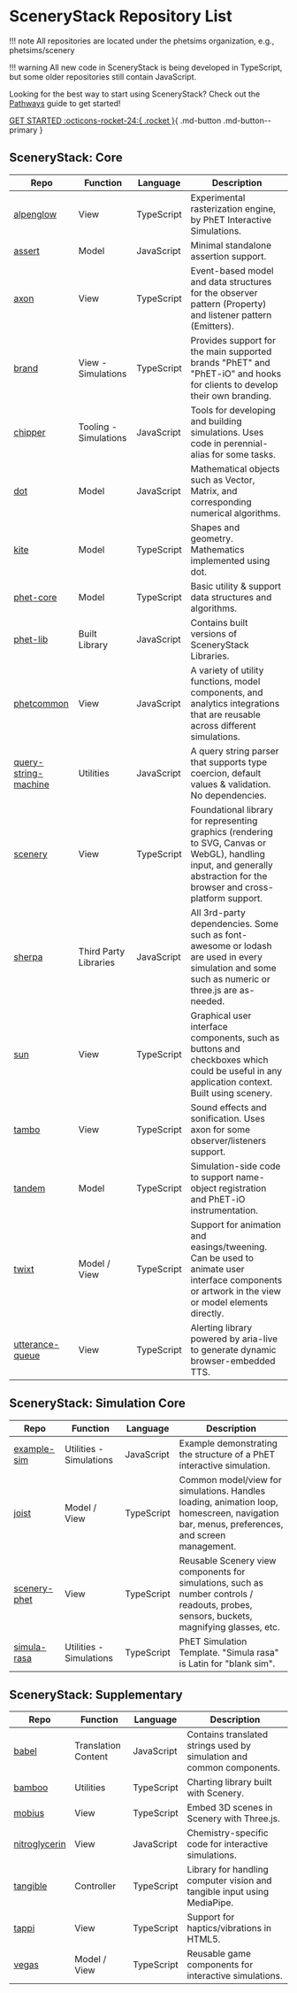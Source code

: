 # SceneryStack Repository List

!!! note
    All repositories are located under the phetsims organization, e.g., phetsims/scenery

!!! warning
    All new code in SceneryStack is being developed in TypeScript, but some older repositories still contain JavaScript.

Looking for the best way to start using SceneryStack? Check out the [Pathways](./pathways.md) guide to get started!

[GET STARTED :octicons-rocket-24:{ .rocket }](./guides/pathways.md){ .md-button .md-button--primary }

## SceneryStack: Core

| **Repo** | **Function** | **Language** | **Description** |
|---|---|---|---|
| [alpenglow](https://github.com/phetsims/alpenglow) | View | TypeScript | Experimental rasterization engine, by PhET Interactive Simulations. |
| [assert](https://github.com/phetsims/assert) | Model | JavaScript | Minimal standalone assertion support. |
| [axon](https://github.com/phetsims/axon) | View | TypeScript | Event-based model and data structures for the observer pattern (Property) and listener pattern (Emitters). |
| [brand](https://github.com/phetsims/brand) | View - Simulations | TypeScript | Provides support for the main supported brands "PhET" and "PhET-iO" and hooks for clients to develop their own branding. |
| [chipper](https://github.com/phetsims/chipper) | Tooling - Simulations | JavaScript | Tools for developing and building simulations. Uses code in perennial-alias for some tasks. |
| [dot](https://github.com/phetsims/dot) | Model | JavaScript | Mathematical objects such as Vector, Matrix, and corresponding numerical algorithms. |
| [kite](https://github.com/phetsims/kite) | Model | TypeScript | Shapes and geometry. Mathematics implemented using dot. |
| [phet-core](https://github.com/phetsims/phet-core) | Model | TypeScript | Basic utility & support data structures and algorithms. |
| [phet-lib](https://github.com/phetsims/phet-lib) | Built Library | JavaScript | Contains built versions of SceneryStack Libraries. |
| [phetcommon](https://github.com/phetsims/phetcommon) | View | JavaScript | A variety of utility functions, model components, and analytics integrations that are reusable across different simulations. |
| [query-string-machine](https://github.com/phetsims/query-string-machine) | Utilities | JavaScript | A query string parser that supports type coercion, default values & validation. No dependencies. |
| [scenery](https://github.com/phetsims/scenery) | View | TypeScript | Foundational library for representing graphics (rendering to SVG, Canvas or WebGL), handling input, and generally abstraction for the browser and cross-platform support. |
| [sherpa](https://github.com/phetsims/sherpa) | Third Party Libraries | JavaScript | All 3rd-party dependencies. Some such as font-awesome or lodash are used in every simulation and some such as numeric or three.js are as-needed. |
| [sun](https://github.com/phetsims/sun) | View | TypeScript | Graphical user interface components, such as buttons and checkboxes which could be useful in any application context. Built using scenery. |
| [tambo](https://github.com/phetsims/tambo) | View | TypeScript | Sound effects and sonification. Uses axon for some observer/listeners support. |
| [tandem](https://github.com/phetsims/tandem) | Model | TypeScript | Simulation-side code to support name-object registration and PhET-iO instrumentation. |
| [twixt](https://github.com/phetsims/twixt) | Model / View | TypeScript | Support for animation and easings/tweening. Can be used to animate user interface components or artwork in the view or model elements directly. |
| [utterance-queue](https://github.com/phetsims/utterance-queue) | View | TypeScript | Alerting library powered by aria-live to generate dynamic browser-embedded TTS. |

## SceneryStack: Simulation Core

| **Repo** | **Function** | **Language** | **Description** |
|---|---|---|---|
| [example-sim](https://github.com/phetsims/example-sim) | Utilities - Simulations | JavaScript | Example demonstrating the structure of a PhET interactive simulation. |
| [joist](https://github.com/phetsims/joist) | Model / View | TypeScript | Common model/view for simulations. Handles loading, animation loop, homescreen, navigation bar, menus, preferences, and screen management. |
| [scenery-phet](https://github.com/phetsims/scenery-phet) | View | TypeScript | Reusable Scenery view components for simulations, such as number controls / readouts, probes, sensors, buckets, magnifying glasses, etc. |
| [simula-rasa](https://github.com/phetsims/simula-rasa) | Utilities - Simulations | TypeScript | PhET Simulation Template. "Simula rasa" is Latin for "blank sim". |

## SceneryStack: Supplementary

| **Repo** | **Function** | **Language** | **Description** |
|---|---|---|---|
| [babel](https://github.com/phetsims/babel) | Translation Content | JavaScript | Contains translated strings used by simulation and common components. |
| [bamboo](https://github.com/phetsims/bamboo) | Utilities | TypeScript | Charting library built with Scenery. |
| [mobius](https://github.com/phetsims/mobius) | View | TypeScript | Embed 3D scenes in Scenery with Three.js. |
| [nitroglycerin](https://github.com/phetsims/nitroglycerin) | View | JavaScript | Chemistry-specific code for interactive simulations. |
| [tangible](https://github.com/phetsims/tangible) | Controller | TypeScript | Library for handling computer vision and tangible input using MediaPipe. |
| [tappi](https://github.com/phetsims/tappi) | View | TypeScript | Support for haptics/vibrations in HTML5. |
| [vegas](https://github.com/phetsims/vegas) | Model / View | TypeScript | Reusable game components for interactive simulations. |
